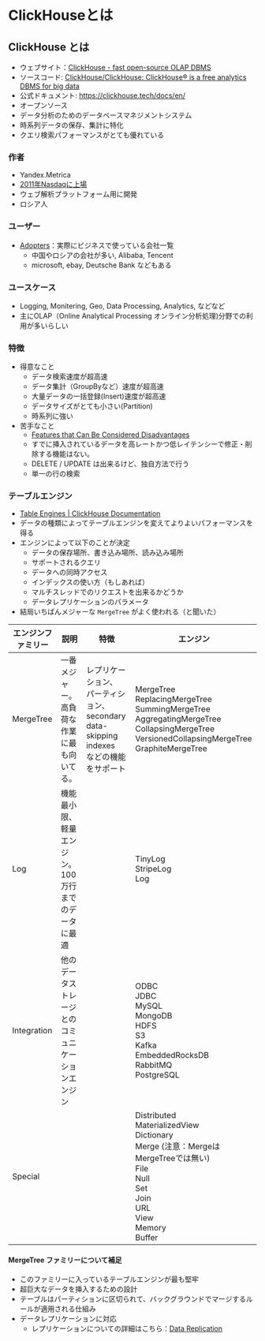 # ClickHouseとは



## ClickHouse とは
- ウェブサイト：[ClickHouse - fast open-source OLAP DBMS](https://clickhouse.tech/)
- ソースコード: [ClickHouse/ClickHouse: ClickHouse® is a free analytics DBMS for big data](https://github.com/ClickHouse/ClickHouse)
- 公式ドキュメント: https://clickhouse.tech/docs/en/
- オープンソース
- データ分析のためのデータベースマネジメントシステム
- 時系列データの保存、集計に特化
- クエリ検索パフォーマンスがとても優れている

### 作者
- Yandex.Metrica
- [2011年Nasdaqに上場](https://finance.yahoo.com/quote/YNDX/)
- ウェブ解析プラットフォーム用に開発
- ロシア人
 
### ユーザー
- [Adopters](https://clickhouse.tech/docs/en/introduction/adopters/)：実際にビジネスで使っている会社一覧
    - 中国やロシアの会社が多い, Alibaba, Tencent
    - microsoft, ebay, Deutsche Bank などもある
### ユースケース
- Logging, Monitering, Geo, Data Processing, Analytics, などなど
- 主にOLAP（Online Analytical Processing オンライン分析処理)分野での利用が多いらしい

### 特徴
- 得意なこと
    - データ検索速度が超高速
    - データ集計（GroupByなど）速度が超高速
    - 大量データの一括登録(Insert)速度が超高速
    - データサイズがとても小さい(Partition)
    - 時系列に強い
- 苦手なこと
    - [Features that Can Be Considered Disadvantages](https://clickhouse.tech/docs/en/introduction/distinctive-features/#clickhouse-features-that-can-be-considered-disadvantages)
    - すでに挿入されているデータを高レートかつ低レイテンシーで修正・削除する機能はない。
    - DELETE / UPDATE は出来るけど、独自方法で行う
    - 単一の行の検索


### テーブルエンジン
- [Table Engines | ClickHouse Documentation](https://clickhouse.tech/docs/en/engines/table-engines/)
- データの種類によってテーブルエンジンを変えてよりよいパフォーマンスを得る
- エンジンによって以下のことが決定
    - データの保存場所、書き込み場所、読み込み場所
    - サポートされるクエリ
    - データへの同時アクセス
    - インデックスの使い方（もしあれば）
    - マルチスレッドでのリクエストを出来るかどうか
    - データレプリケーションのパラメータ
- 結局いちばんメジャーな `MergeTree` がよく使われる（と聞いた）


エンジンファミリー|説明|特徴|エンジン
---|---|---|---
MergeTree|一番メジャー。<br>高負荷な作業に最も向いてる。|レプリケーション、<br>パーティション、<br>secondary data-skipping indexes<br>などの機能をサポート|MergeTree<br> ReplacingMergeTree<br> SummingMergeTree<br> AggregatingMergeTree<br> CollapsingMergeTree<br> VersionedCollapsingMergeTree<br> GraphiteMergeTree
Log|機能最小限、軽量エンジン。<br>100万行までのデータに最適||TinyLog<br> StripeLog<br> Log
Integration |他のデータストレージとの<br>コミュニケーションエンジン||ODBC<br> JDBC<br> MySQL<br> MongoDB<br> HDFS<br> S3<br> Kafka<br> EmbeddedRocksDB<br> RabbitMQ<br> PostgreSQL
Special|||Distributed<br> MaterializedView<br> Dictionary<br> Merge (注意：MergeはMergeTreeでは無い)<br> File<br> Null<br> Set<br> Join<br> URL<br> View<br> Memory<br> Buffer


#### MergeTree ファミリーについて補足
- このファミリーに入っているテーブルエンジンが最も堅牢
- 超巨大なデータを挿入するための設計
- テーブルはパーティションに区切られて、バックグラウンドでマージするルールが適用される仕組み
- データレプリケーションに対応
    - レプリケーションについての詳細はこちら：[Data Replication ](https://clickhouse.tech/docs/en/engines/table-engines/mergetree-family/replication/) 
